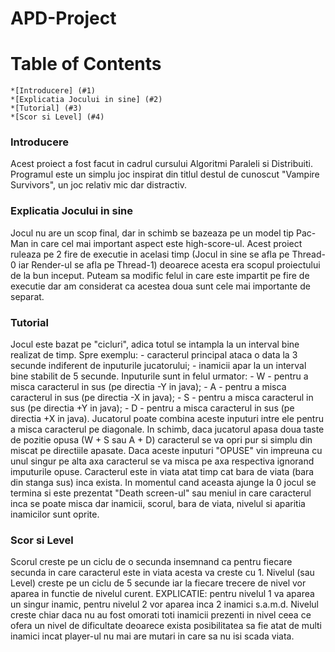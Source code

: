 # APD-Project

# Table of Contents
    *[Introducere] (#1)
    *[Explicatia Jocului in sine] (#2)
    *[Tutorial] (#3) 
    *[Scor si Level] (#4)

### Introducere <a id="1"></a>
Acest proiect a fost facut in cadrul cursului Algoritmi Paraleli si Distribuiti.
Programul este un simplu joc inspirat din titlul destul de cunoscut "Vampire Survivors", un joc relativ mic dar distractiv.

### Explicatia Jocului in sine <a id="2"></a>
Jocul nu are un scop final, dar in schimb se bazeaza pe un model tip Pac-Man in care cel mai important aspect este high-score-ul.
Acest proiect ruleaza pe 2 fire de executie in acelasi timp (Jocul in sine se afla pe Thread-0 iar Render-ul se afla pe Thread-1) deoarece acesta era scopul proiectului de la bun inceput. Puteam sa modific felul in care este impartit pe fire de executie dar am considerat ca acestea doua sunt cele mai importante de separat.

### Tutorial <a id="3"></a>
Jocul este bazat pe "cicluri", adica totul se intampla la un interval bine realizat de timp.
Spre exemplu:
    - caracterul principal ataca o data la 3 secunde indiferent de inputurile jucatorului;
    - inamicii apar la un interval bine stabilit de 5 secunde.
Inputurile sunt in felul urmator:
    - W - pentru a misca caracterul in sus (pe directia -Y in java);
    - A - pentru a misca caracterul in sus (pe directia -X in java);
    - S - pentru a misca caracterul in sus (pe directia +Y in java);
    - D - pentru a misca caracterul in sus (pe directia +X in java).
Jucatorul poate combina aceste inputuri intre ele pentru a misca caracterul pe diagonale. In schimb, daca jucatorul apasa doua taste de pozitie opusa (W + S sau A + D) caracterul se va opri pur si simplu din miscat pe directiile apasate. Daca aceste inputuri "OPUSE" vin impreuna cu unul singur pe alta axa caracterul se va misca pe axa respectiva ignorand imputurile opuse.
Caracterul este in viata atat timp cat bara de viata (bara din stanga sus) inca exista. In momentul cand aceasta ajunge la 0 jocul se termina si este prezentat "Death screen-ul" sau meniul in care caracterul inca se poate misca dar inamicii, scorul, bara de viata, nivelul si aparitia inamicilor sunt oprite. 

### Scor si Level <a id="4"></a>
Scorul creste pe un ciclu de o secunda insemnand ca pentru fiecare secunda in care caracterul este in viata acesta va creste cu 1.
Nivelul (sau Level) creste pe un ciclu de 5 secunde iar la fiecare trecere de nivel vor aparea in functie de nivelul curent.
EXPLICATIE: pentru nivelul 1 va aparea un singur inamic, pentru nivelul 2 vor aparea inca 2 inamici s.a.m.d.
Nivelul creste chiar daca nu au fost omorati toti inamicii prezenti in nivel ceea ce ofera un nivel de dificultate deoarece exista posibilitatea sa fie atat de multi inamici incat player-ul nu mai are mutari in care sa nu isi scada viata.
